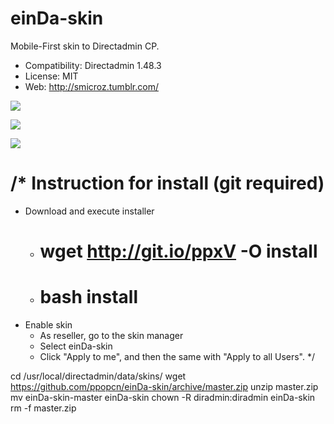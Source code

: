 einDa-skin
==========

Mobile-First skin to Directadmin CP.

* Compatibility: Directadmin 1.48.3
* License: MIT
* Web: http://smicroz.tumblr.com/

![](https://raw.githubusercontent.com/smicroz/einDa-skin/master/utils/screen/v032-desktop-3.png)

![](https://raw.githubusercontent.com/smicroz/einDa-skin/master/utils/screen/v032-desktop-2.png)

![](https://raw.githubusercontent.com/smicroz/einDa-skin/master/utils/screen/mobile-1.png)

/*
Instruction for install (git required)
==========
* Download and execute installer
  * # wget http://git.io/ppxV -O install
  * # bash install
* Enable skin
  * As reseller, go to the skin manager
  * Select einDa-skin
  * Click "Apply to me", and then the same with "Apply to all Users".
*/

cd /usr/local/directadmin/data/skins/
wget https://github.com/ppopcn/einDa-skin/archive/master.zip
unzip master.zip
mv einDa-skin-master einDa-skin
chown -R diradmin:diradmin einDa-skin
rm -f master.zip
